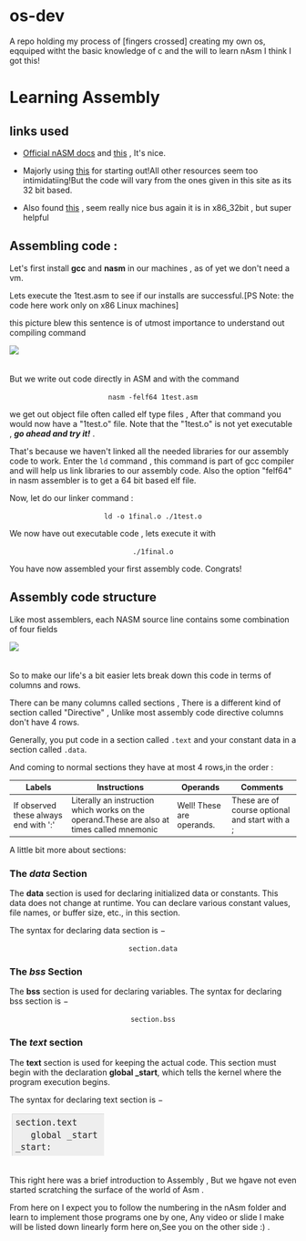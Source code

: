 # os-dev
A repo holding my process of [fingers crossed] creating my own os, eqquiped witht the basic knowledge of c and the will to learn nAsm I think I got this!
# Learning Assembly
## links used

*  [Official nASM docs](https://www.nasm.us/doc/) and [this](https://cs.lmu.edu/~ray/notes/nasmtutorial/) , It's nice.

* Majorly using [this](https://www.tutorialspoint.com/assembly_programming/assembly_basic_syntax.htm) for starting out!All other resources seem too intimidatiing!But the code will vary from the ones given in this site as its 32 bit based.

* Also found [this](https://asmtutor.com/) , seem really nice bus again it is in x86_32bit , but super helpful

## Assembling code :

Let's first install **gcc** and **nasm** in our machines , as of yet we don't need a vm.

  

Lets execute the 1test.asm to see if our installs are successful.[PS Note: the code here work only on x86 Linux machines]

  

this picture blew this sentence is of utmost importance to understand out compiling command

  

![](https://static.javatpoint.com/cpages/images/compilation-process-in-c2.png)<br><br>

  

But we write out code directly in ASM and with the command <br>

<center><code>nasm -felf64 1test.asm</code> <br></center>

  

we get out object file often called elf type files , After that command you would now have a "1test.o" file. Note that the "1test.o" is not yet executable , ***go ahead and try it!*** .

  

That's because we haven't linked all the needed libraries for our assembly code to work. Enter the ```ld``` command , this command is part of gcc compiler and will help us link libraries to our assembly code. Also the option "felf64" in nasm assembler is to get a 64 bit based elf file.

Now, let do our linker command :<br>

<center><code>ld -o 1final.o ./1test.o</code> <br></center>

  

We now have out executable code , lets execute it with<br>

<center><code>./1final.o</code> <br></center>

  

You have now assembled your first assembly code. Congrats!

## Assembly code structure

Like most assemblers, each NASM source line contains some combination of four fields<br>

  

![](https://cs.lmu.edu/~ray/images/nasmstructure.png)<br><br>

  

So to make our life's a bit easier lets break down this code in terms of columns and rows.

  

There can be many columns called sections , There is a different kind of section called "Directive" , Unlike most assembly code directive columns don't have 4 rows.

  

Generally, you put code in a section called `.text` and your constant data in a section called `.data`.

  

And coming to normal sections they have at most 4 rows,in the order :

  

| Labels| Instructions|Operands|Comments
| ----------- | ----------- |-----------|-----------|
|If observed these always end with ':'|Literally an instruction which works on the operand.These are also at times called mnemonic|Well! These are operands.|These are of course optional and start with a ;|

  

A little bit more about sections:

### The _data_ Section

The **data** section is used for declaring initialized data or constants. This data does not change at runtime. You can declare various constant values, file names, or buffer size, etc., in this section.

  

The syntax for declaring data section is −

<center><code>section.data</code></center>

  

### The _bss_ Section

The **bss** section is used for declaring variables. The syntax for declaring bss section is −

  

<center><code>section.bss</code></center>

  

### The _text_ section

The **text** section is used for keeping the actual code. This section must begin with the declaration **global _start**, which tells the kernel where the program execution begins.

  

The syntax for declaring text section is − <br>

  

![](https://github.com/NavinShrinivas/os-dev/blob/main/nASM/Screenshot%20from%202021-05-22%2017-36-14.png) <br><br>

  

This right here was a brief introduction to Assembly , But we hgave not even started scratching the surface of the world of Asm .

From here on I expect you to follow the numbering in the nAsm folder and learn to implement those programs one by one, Any video or slide I make will be listed down linearly form here on,See you on the other side :) .